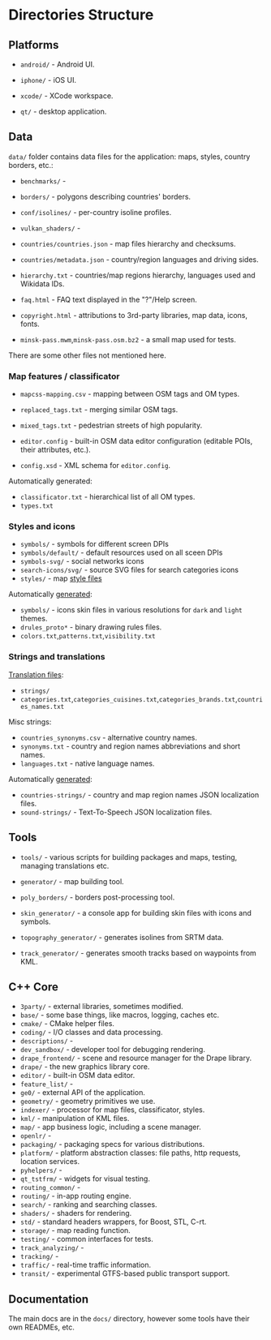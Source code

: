 # Directories Structure

## Platforms
- `android/` - Android UI.

- `iphone/` - iOS UI.
- `xcode/` - XCode workspace.

- `qt/` - desktop application.

## Data

`data/` folder contains data files for the application: maps, styles, country borders, etc.:

- `benchmarks/` -
- `borders/` - polygons describing countries' borders.
- `conf/isolines/` - per-country isoline profiles.
- `vulkan_shaders/` -

- `countries/countries.json` - map files hierarchy and checksums.
- `countries/metadata.json` - country/region languages and driving sides.
- `hierarchy.txt` - countries/map regions hierarchy, languages used and Wikidata IDs.

- `faq.html` - FAQ text displayed in the "?"/Help screen.
- `copyright.html` - attributions to 3rd-party libraries, map data, icons, fonts.

- `minsk-pass.mwm`,`minsk-pass.osm.bz2` - a small map used for tests.

There are some other files not mentioned here.

### Map features / classificator

- `mapcss-mapping.csv` - mapping between OSM tags and OM types.
- `replaced_tags.txt` - merging similar OSM tags.
- `mixed_tags.txt` - pedestrian streets of high popularity.

- `editor.config` - built-in OSM data editor configuration (editable POIs, their attributes, etc.).
- `config.xsd` - XML schema for `editor.config`.

Automatically generated:
- `classificator.txt` - hierarchical list of all OM types.
- `types.txt`

### Styles and icons

- `symbols/` - symbols for different screen DPIs
- `symbols/default/` - default resources used on all sceen DPIs
- `symbols-svg/` - social networks icons
- `search-icons/svg/` - source SVG files for search categories icons
- `styles/` - map [style files](STYLES.md#files)

Automatically [generated](STYLES.md#technical-details):
- `symbols/` - icons skin files in various resolutions for `dark` and `light` themes.
- `drules_proto*` - binary drawing rules files.
- `colors.txt`,`patterns.txt`,`visibility.txt`

### Strings and translations

[Translation files](TRANSLATIONS.md#translation-files):
- `strings/`
- `categories.txt`,`categories_cuisines.txt`,`categories_brands.txt`,`countries_names.txt`

Misc strings:
- `countries_synonyms.csv` - alternative country names.
- `synonyms.txt` - country and region names abbreviations and short names.
- `languages.txt` - native language names.

Automatically [generated](TRANSLATIONS.md#technical-details):
- `countries-strings/` - country and map region names JSON localization files.
- `sound-strings/` - Text-To-Speech JSON localization files.

## Tools
- `tools/` - various scripts for building packages and maps, testing, managing translations etc.

- `generator/` - map building tool.
- `poly_borders/` - borders post-processing tool.
- `skin_generator/` - a console app for building skin files with icons and symbols.
- `topography_generator/` - generates isolines from SRTM data.
- `track_generator/` - generates smooth tracks based on waypoints from KML.

## C++ Core

- `3party/` - external libraries, sometimes modified.
- `base/` - some base things, like macros, logging, caches etc.
- `cmake/` - CMake helper files.
- `coding/` - I/O classes and data processing.
- `descriptions/` -
- `dev_sandbox/` - developer tool for debugging rendering.
- `drape_frontend/` - scene and resource manager for the Drape library.
- `drape/` - the new graphics library core.
- `editor/` - built-in OSM data editor.
- `feature_list/` -
- `ge0/` - external API of the application.
- `geometry/` - geometry primitives we use.
- `indexer/` - processor for map files, classificator, styles.
- `kml/` - manipulation of KML files.
- `map/` - app business logic, including a scene manager.
- `openlr/` -
- `packaging/` - packaging specs for various distributions.
- `platform/` - platform abstraction classes: file paths, http requests, location services.
- `pyhelpers/` -
- `qt_tstfrm/` - widgets for visual testing.
- `routing_common/` -
- `routing/` - in-app routing engine.
- `search/` - ranking and searching classes.
- `shaders/` - shaders for rendering.
- `std/` - standard headers wrappers, for Boost, STL, C-rt.
- `storage/` - map reading function.
- `testing/` - common interfaces for tests.
- `track_analyzing/` -
- `tracking/` -
- `traffic/` - real-time traffic information.
- `transit/` - experimental GTFS-based public transport support.

## Documentation

The main docs are in the `docs/` directory, however some tools have their own READMEs, etc.

